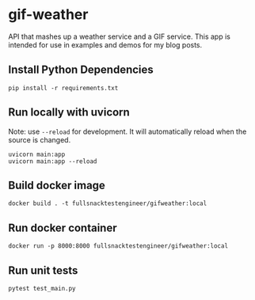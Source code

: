 # gif-weather
API that mashes up a weather service and a GIF service. This app is intended for use in examples and demos for my blog posts.

## Install Python Dependencies

```
pip install -r requirements.txt
```

## Run locally with uvicorn

Note: use `--reload` for development. It will automatically reload when the source is changed.

```
uvicorn main:app
uvicorn main:app --reload
```

## Build docker image

```
docker build . -t fullsnacktestengineer/gifweather:local
```

## Run docker container

```
docker run -p 8000:8000 fullsnacktestengineer/gifweather:local
```

## Run unit tests

```
pytest test_main.py
```
